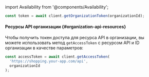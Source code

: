 import Availability from '@components/Availability';

```ts title="index.vue"
const token = await client.getOrganizationToken(organizationId);
```

#### Ресурсы API организации {#organization-api-resources}

Чтобы получить токен доступа для ресурса API в организации, вы можете использовать метод `getAccessToken` с ресурсом API и ID организации в качестве параметров:

```ts title="index.vue"
const accessToken = await client.getAccessToken(
  'https://shopping.your-app.com/api',
  organizationId
);
```
